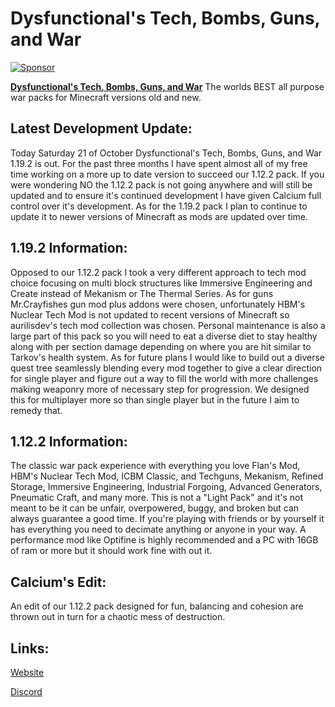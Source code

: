 # Dysfunctional's Tech, Bombs, Guns, and War

[![Sponsor](https://cdn.apexminecrafthosting.com/img/theme/apex-hosting-mobile.png)](https://billing.apexminecrafthosting.com/aff.php?aff=8139)

[**Dysfunctional's Tech, Bombs, Guns, and War**](https://www.curseforge.com/minecraft/modpacks/dysfunctionals-tech-bombs-guns-war) The worlds BEST all purpose war packs for Minecraft versions old and new.

## Latest Development Update:
Today Saturday 21 of October Dysfunctional's Tech, Bombs, Guns, and War 1.19.2 is out. For the past three months I have spent almost all of my free time working on a more up to date version to succeed our 1.12.2 pack. If you were wondering NO the 1.12.2 pack is not going anywhere and will still be updated and to ensure it's continued development I have given Calcium full control over it's development. As for the 1.19.2 pack I plan to continue to update it to newer versions of Minecraft as mods are updated over time.

## 1.19.2 Information:
Opposed to our 1.12.2 pack I took a very different approach to tech mod choice focusing on multi block structures like Immersive Engineering and Create instead of Mekanism or The Thermal Series. As for guns Mr.Crayfishes gun mod plus addons were chosen, unfortunately HBM's Nuclear Tech Mod is not updated to recent versions of Minecraft so aurilisdev's tech mod collection was chosen. Personal maintenance is also a large part of this pack so you will need to eat a diverse diet to stay healthy along with per section damage depending on where you are hit similar to Tarkov's health system. As for future plans I would like to build out a diverse quest tree seamlessly blending every mod together to give a clear direction for single player and figure out a way to fill the world with more challenges making weaponry more of necessary step for progression. We designed this for multiplayer more so than single player but in the future I aim to remedy that.

## 1.12.2 Information:
The classic war pack experience with everything you love Flan's Mod, HBM's Nuclear Tech Mod, ICBM Classic, and Techguns, Mekanism, Refined Storage, Immersive Engineering, Industrial Forgoing, Advanced Generators, Pneumatic Craft, and many more. This is not a "Light Pack" and it's not meant to be it can be unfair, overpowered, buggy, and broken but can always guarantee a good time. If you're playing with friends or by yourself it has everything you need to decimate anything or anyone in your way. A performance mod like Optifine is highly recommended and a PC with 16GB of ram or more but it should work fine with out it.

## Calcium's Edit:
An edit of our 1.12.2 pack designed for fun, balancing and cohesion are thrown out in turn for a chaotic mess of destruction.

## Links:
[Website](https://dysent.webflow.io/)

[Discord](https://discord.gg/9MwChRYqwG)
